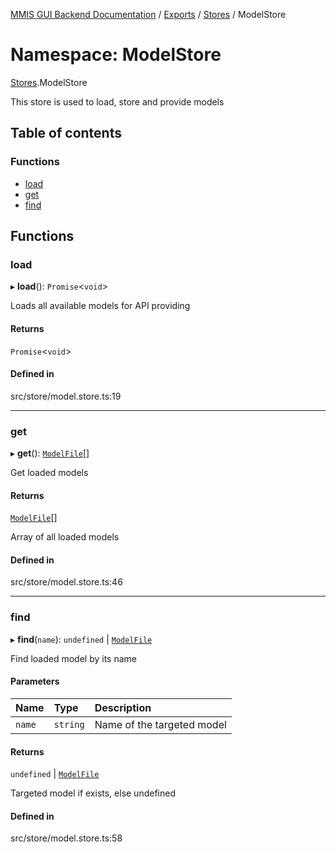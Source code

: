 [MMIS GUI Backend Documentation](../README.md) / [Exports](../modules.md) / [Stores](Stores.md) / ModelStore

# Namespace: ModelStore

[Stores](Stores.md).ModelStore

This store is used to load, store and provide models

## Table of contents

### Functions

-   [load](Stores.ModelStore.md#load)
-   [get](Stores.ModelStore.md#get)
-   [find](Stores.ModelStore.md#find)

## Functions

### load

▸ **load**(): `Promise`<`void`\>

Loads all available models for API providing

#### Returns

`Promise`<`void`\>

#### Defined in

src/store/model.store.ts:19

---

### get

▸ **get**(): [`ModelFile`](Types.Files.md#modelfile)[]

Get loaded models

#### Returns

[`ModelFile`](Types.Files.md#modelfile)[]

Array of all loaded models

#### Defined in

src/store/model.store.ts:46

---

### find

▸ **find**(`name`): `undefined` \| [`ModelFile`](Types.Files.md#modelfile)

Find loaded model by its name

#### Parameters

| Name   | Type     | Description                |
| :----- | :------- | :------------------------- |
| `name` | `string` | Name of the targeted model |

#### Returns

`undefined` \| [`ModelFile`](Types.Files.md#modelfile)

Targeted model if exists, else undefined

#### Defined in

src/store/model.store.ts:58

